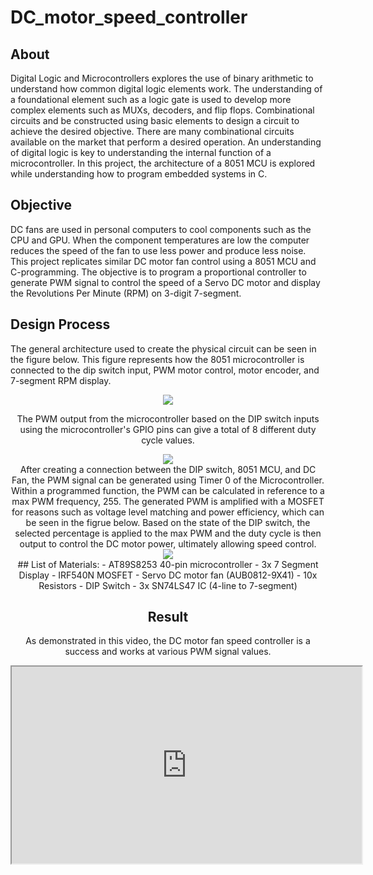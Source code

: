 # DC_motor_speed_controller

## About
Digital Logic and Microcontrollers explores the use of binary arithmetic to understand how common digital logic elements work. The understanding of a foundational element such as a logic gate is used to develop more complex elements such as MUXs, decoders, and flip flops. Combinational circuits and be constructed using basic elements to design a circuit to achieve the desired objective. There are many combinational circuits available on the market that perform a desired operation. An understanding of digital logic is key to understanding the internal function of a microcontroller. In this project, the architecture of a 8051 MCU is explored while understanding how to program embedded systems in C. 

## Objective
DC fans are used in personal computers to cool components such as the CPU and GPU. When the component temperatures are low the computer reduces the speed of the fan to use less power and produce less noise. This project replicates similar DC motor fan control using a 8051 MCU and C-programming. The objective is to program a proportional controller to generate PWM signal to control the speed of a Servo DC motor and display the Revolutions Per Minute (RPM) on 3-digit 7-segment.

## Design Process
The general architecture used to create the physical circuit can be seen in the figure below. This figure represents how the 8051 microcontroller is connected to the dip switch input, PWM motor control, motor encoder, and 7-segment RPM display.

<div align="center">
  <img src=https://github.com/PardeepSB/DC_motor_speed_controller/assets/73859429/39af702b-bbaf-40e6-829e-7a961b15635b/>
<div/>



The PWM output from the microcontroller based on the DIP switch inputs using the microcontroller's GPIO pins can give a total of 8 different duty cycle values.
<div align="center">
  <img src=https://github.com/PardeepSB/DC_motor_speed_controller/assets/73859429/fe4f076f-daee-4a24-aa03-396531a66b75/>
<div/>
After creating a connection between the DIP switch, 8051 MCU, and DC Fan, the PWM signal can be generated using Timer 0 of the Microcontroller. Within a programmed function, the PWM can be calculated in reference to a max PWM frequency, 255. The generated PWM is amplified with a MOSFET for reasons such as voltage level matching and power efficiency, which can be seen in the figrue below. Based on the state of the DIP switch, the selected percentage is applied to the max PWM and the duty cycle is then output to control the DC motor power, ultimately allowing speed control. 
<div align="center">
  <img src=https://github.com/PardeepSB/DC_motor_speed_controller/assets/73859429/b8d42af1-0c94-4015-8eb4-0095897e8118/>
<div/>
## List of Materials: 
- AT89S8253 40-pin microcontroller
- 3x 7 Segment Display
- IRF540N MOSFET
- Servo DC motor fan (AUB0812-9X41)
- 10x Resistors
- DIP Switch
- 3x SN74LS47 IC (4-line to 7-segment)

## Result

As demonstrated in this video, the DC motor fan speed controller is a success and works at various PWM signal values.
<p align="center">
  <iframe width="560" height="315" src="https://github.com/PardeepSB/DC_motor_speed_controller/assets/73859429/bcf8e1af-58f2-4e49-b52b-16c397ce9197"/>
<p/>



